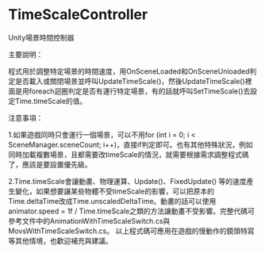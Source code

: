 # TimeScaleController
Unity場景時間控制器

主要說明：

程式用於調整特定場景的時間速度，用OnSceneLoaded和OnSceneUnloaded判定是否載入或關閉場景並呼叫UpdateTimeScale()，然後UpdateTimeScale()裡面是用foreach迴圈判定是否有運行特定場景，有的話就呼叫SetTimeScale()去設定Time.timeScale的值。

注意事項：

1.如果遊戲同時只會運行一個場景，可以不用for (int i = 0; i < SceneManager.sceneCount; i++)，直接if判定即可。也有其他特殊狀況，例如同時加載複數場景，且都需要改timeScale的情況，就需要根據需求調整程式碼了，應該是要設置優先級。

2.Time.timeScale會讓動畫、物理運算、Update()、FixedUpdate() 等的速度產生變化，如果想要讓某些物體不受timeScale的影響，可以把原本的Time.deltaTime改成Time.unscaledDeltaTime。動畫的話可以使用animator.speed = 1f / Time.timeScale之類的方法讓動畫不受影響。完整代碼可參考文件中的AnimationWithTimeScaleSwitch.cs與MovsWithTimeScaleSwitch.cs。
以上程式碼可應用在遊戲的慢動作的鏡頭特寫等其他情境，也歡迎補充與建議。
